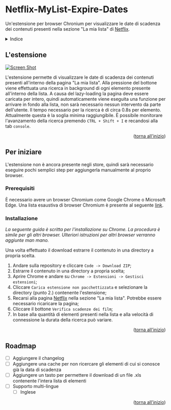<a name="readme-top"></a>

# Netflix-MyList-Expire-Dates
Un'estensione per browser Chronium per visualizzare le date di scadenza dei contenuti presenti nella sezione "La mia lista" di <a href="https://www.netflix.com">Netflix</a>.

<!-- TABLE OF CONTENTS -->
<details>
  <summary>Indice</summary>
  <ol>
    <li>
      <a href="#lestensione">L'estensione</a>
    </li>
    <li>
      <a href="#per-iniziare">Per iniziare</a>
      <ul>
        <li><a href="#installazione">Installazione</a></li>
      </ul>
    </li>
    <li><a href="#roadmap">Roadmap</a></li>
  </ol>
</details>



<!-- ABOUT THE PROJECT -->
## L'estensione

[![Screen Shot][product-screenshot]](https://example.com)

L'estensione permette di visualizzare le date di scadenza dei contenuti presenti all'interno della pagina "La mia lista".
Alla pressione del bottone viene effettuata una ricerca in background di ogni elemento presente all'interno della lista.
A causa del lazy-loading la pagina deve essere caricata per intero, quindi automaticamente viene eseguita una funzione per arrivare in fondo alla lista, non sarà necessario nessun intervento da parte dell'utente.
Il tempo necessario per la ricerca è di circa 0.8s per elemento. Attualmente questa è la soglia minima raggiungibile.
È possibile monitorare l'avanzamento della ricerca premendo `CTRL + Shift + I` e recandosi alla tab `console`.

<p align="right">(<a href="#readme-top">torna all'inizio</a>)</p>

<!-- GETTING STARTED -->
## Per iniziare

L'estensione non è ancora presente negli store, quindi sarà necessario eseguire pochi semplici step per aggiungerla manualmente al proprio browser.

### Prerequisiti

È necessario avere un browser Chromium come Google Chrome o Microsoft Edge.
Una lista esaustiva di browser Chromium è presente al seguente <a href="https://it.wikipedia.org/wiki/Chromium#Browser_basati_su_Chromium">link</a>.

### Installazione

_La seguente guida è scritta per l'installazione su Chrome. La procedura è simile per gli altri browser. Ulteriori istruzioni per altri browser verranno aggiunte man mano._

Una volta effettuato il download estrarre il contenuto in una directory a propria scelta.

1. Andare sulla repository e cliccare `Code -> Download ZIP`;
2. Estrarre il contenuto in una directory a propria scelta;
3. Aprire Chrome e andare su `Chrome -> Estensioni -> Gestisci estensioni`;
4. Cliccare `Carica estensione non pacchettizzata` e selezionare la directory (punto 2.) contenente l'estensione;
5. Recarsi alla pagina <a href="https://www.netflix.com/browse/my-list">Netflix</a> nella sezione "La mia lista". Potrebbe essere necessario ricaricare la pagina;
6. Cliccare il bottone `Verifica scadenze dei film`;
7. In base alla quantità di elementi presenti nella lista e alla velocità di connessione la durata della ricerca può variare.

<p align="right">(<a href="#readme-top">torna all'inizio</a>)</p>

<!-- ROADMAP -->
## Roadmap

- [ ] Aggiungere il changelog
- [ ] Aggiungere una cache per non ricercare gli elementi di cui si conosce già la data di scadenza
- [ ] Aggiungere un tasto per permettere il download di un file .xls contenente l'intera lista di elementi
- [ ] Supporto multi-lingue
    - [ ] Inglese

<p align="right">(<a href="#readme-top">torna all'inizio</a>)</p>

<!-- MARKDOWN LINKS & IMAGES -->
[product-screenshot]: images/screenshot.png
